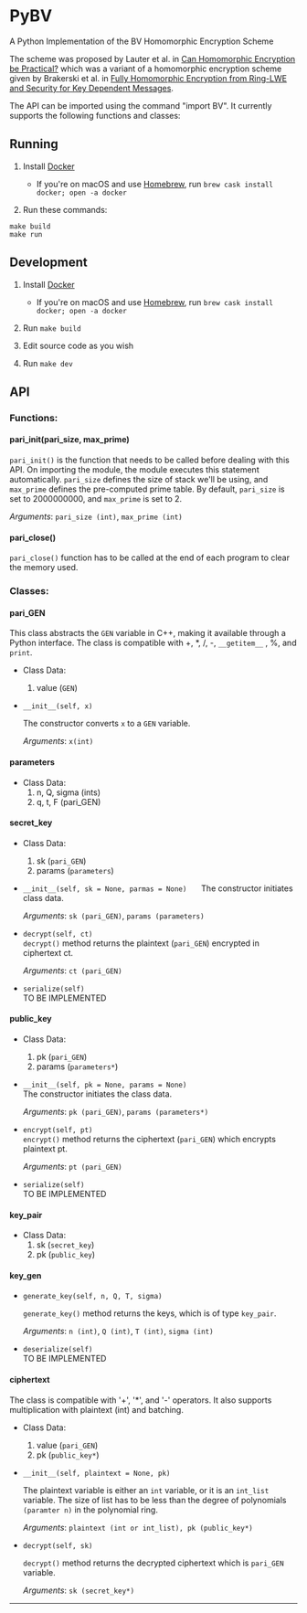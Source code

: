 # PyBV
A Python Implementation of the BV Homomorphic Encryption Scheme

The scheme was proposed by Lauter et al. in <a href="https://eprint.iacr.org/2011/405.pdf">Can Homomorphic Encryption be Practical?</a> which was a variant of a homomorphic encryption scheme given by Brakerski et al. in <a href="http://www.wisdom.weizmann.ac.il/~zvikab/localpapers/IdealHom.pdf">Fully Homomorphic Encryption from Ring-LWE and Security for Key Dependent Messages</a>.

The API can be imported using the command "import BV". It currently supports the following functions and classes:


## Running

1. Install [Docker](https://www.docker.com/)

   * If you're on macOS and use [Homebrew](https://brew.sh), run `brew cask install docker; open -a docker`

2. Run these commands:

``` shell
make build
make run
```

## Development

1. Install [Docker](https://www.docker.com/)

    * If you're on macOS and use [Homebrew](https://brew.sh), run `brew cask install docker; open -a docker`
   
2. Run `make build`

3. Edit source code as you wish

4. Run `make dev`

## API

### Functions:

#### pari_init(pari_size, max_prime)  

   `pari_init()` is the function that needs to be called before dealing with this API. On importing the module, the module executes this statement automatically. `pari_size` defines the size of stack we'll be using, and `max_prime` defines the pre-computed prime table. By default, `pari_size` is set to 2000000000, and `max_prime` is set to 2.

   _Arguments_: `pari_size (int)`, `max_prime (int)`

#### pari_close()  

   `pari_close()` function has to be called at the end of each program to clear the memory used.


### Classes:

#### pari_GEN

  This class abstracts the `GEN` variable in C++, making it available through a Python interface. The class is compatible with +, \*, /, -, `__getitem__` , %, and `print`.
  * Class Data:
    1. value (`GEN`)

  * `__init__(self, x)`

    The constructor converts `x` to a `GEN` variable.

    _Arguments_: `x(int)`

#### parameters
  * Class Data:
    1. n, Q, sigma (ints)
    2. q, t, F (pari_GEN)

#### secret_key
  * Class Data:
    1. sk (`pari_GEN`)
    2. params (`parameters`)

  * `__init__(self, sk = None, parmas = None)   `
    The constructor initiates class data.

    _Arguments_: `sk (pari_GEN)`, `params (parameters)`

  * `decrypt(self, ct)`   
    `decrypt()` method returns the plaintext (`pari_GEN`) encrypted in ciphertext ct.

    _Arguments_: `ct (pari_GEN)`

  * `serialize(self)`   
    TO BE IMPLEMENTED

#### public_key
  * Class Data:
    1. pk (`pari_GEN`)
    2. params (`parameters*`)

  * `__init__(self, pk = None, params = None)`   
    The constructor initiates the class data.

    _Arguments_: `pk (pari_GEN)`, `params (parameters*)`

  * `encrypt(self, pt)`   
    `encrypt()` method returns the ciphertext (`pari_GEN`) which encrypts plaintext pt.

    _Arguments_: `pt (pari_GEN)`

  * `serialize(self) `  
    TO BE IMPLEMENTED

#### key_pair
  * Class Data:
    1. sk (`secret_key`)
    2. pk (`public_key`)

#### key_gen
  * `generate_key(self, n, Q, T, sigma)`   

    `generate_key()` method returns the keys, which is of type `key_pair`.

    _Arguments_: `n (int)`, `Q (int)`, `T (int)`, `sigma (int)`


  * `deserialize(self)`   
    TO BE IMPLEMENTED

#### ciphertext   

  The class is compatible with '+', '\*', and '-' operators. It also supports multiplication with plaintext (int) and batching.

  * Class Data:
    1. value (`pari_GEN`)
    2. pk (`public_key*`)

  * `__init__(self, plaintext = None, pk)`   

    The plaintext variable is either an `int` variable, or it is an `int_list` variable. The size of list has to be less than the degree of polynomials `(paramter n)` in the polynomial ring.

    _Arguments_: `plaintext (int or int_list), pk (public_key*)`

  * `decrypt(self, sk)`

    `decrypt()` method returns the decrypted ciphertext which is `pari_GEN` variable.

    _Arguments_: `sk (secret_key*)`

--------

